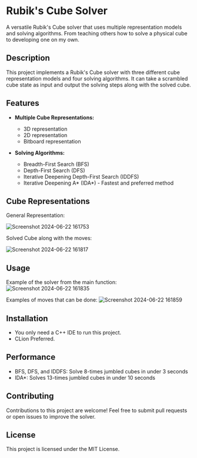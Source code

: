 # Rubik's Cube Solver

A versatile Rubik's Cube solver that uses multiple representation models and solving algorithms. From teaching others how to solve a physical cube to developing one on my own.

## Description

This project implements a Rubik's Cube solver with three different cube representation models and four solving algorithms. It can take a scrambled cube state as input and output the solving steps along with the solved cube.

## Features

- **Multiple Cube Representations:**
  - 3D representation
  - 2D representation
  - Bitboard representation

- **Solving Algorithms:**
  - Breadth-First Search (BFS)
  - Depth-First Search (DFS)
  - Iterative Deepening Depth-First Search (IDDFS)
  - Iterative Deepening A* (IDA*) - Fastest and preferred method


## Cube Representations

General Representation:

![Screenshot 2024-06-22 161753](https://github.com/aeshwin10/Rubik-s-Cube-Solver/assets/94974005/618cd721-7946-4ca9-956f-543efa8ab5a6)

Solved Cube along with the moves:

![Screenshot 2024-06-22 161817](https://github.com/aeshwin10/Rubik-s-Cube-Solver/assets/94974005/c80ed018-9626-425c-bbab-6474d8915ef6)


## Usage
Example of the solver from the main function:
![Screenshot 2024-06-22 161835](https://github.com/aeshwin10/Rubik-s-Cube-Solver/assets/94974005/dc1bfa6c-3b8c-4d32-ab9b-85b1eb004063)

Examples of moves that can be done:
![Screenshot 2024-06-22 161859](https://github.com/aeshwin10/Rubik-s-Cube-Solver/assets/94974005/6de38670-375e-45c4-a736-e078f2a86fe4)


## Installation

- You only need a C++ IDE to run this project. 
- CLion Preferred.

## Performance

- BFS, DFS, and IDDFS: Solve 8-times jumbled cubes in under 3 seconds
- IDA*: Solves 13-times jumbled cubes in under 10 seconds

## Contributing

Contributions to this project are welcome! Feel free to submit pull requests or open issues to improve the solver.

## License

This project is licensed under the MIT License. 

